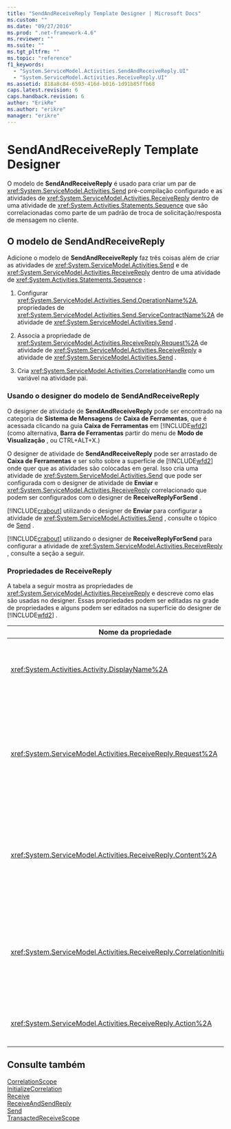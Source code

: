 ```yaml
---
title: "SendAndReceiveReply Template Designer | Microsoft Docs"
ms.custom: ""
ms.date: "09/27/2016"
ms.prod: ".net-framework-4.6"
ms.reviewer: ""
ms.suite: ""
ms.tgt_pltfrm: ""
ms.topic: "reference"
f1_keywords: 
  - "System.ServiceModel.Activities.SendAndReceiveReply.UI"
  - "System.ServiceModel.Activities.ReceiveReply.UI"
ms.assetid: 818a8c84-6593-416d-b016-1d91b85ffb68
caps.latest.revision: 6
caps.handback.revision: 6
author: "ErikRe"
ms.author: "erikre"
manager: "erikre"
---
```

# SendAndReceiveReply Template Designer
O modelo de **SendAndReceiveReply** é usado para criar um par de <xref:System.ServiceModel.Activities.Send> pré\-compilação configurado e as atividades de <xref:System.ServiceModel.Activities.ReceiveReply> dentro de uma atividade de <xref:System.Activities.Statements.Sequence> que são correlacionadas como parte de um padrão de troca de solicitação\/resposta de mensagem no cliente.  
  
## O modelo de SendAndReceiveReply  
 Adicione o modelo de **SendAndReceiveReply** faz três coisas além de criar as atividades de <xref:System.ServiceModel.Activities.Send> e de <xref:System.ServiceModel.Activities.ReceiveReply> dentro de uma atividade de <xref:System.Activities.Statements.Sequence> :  
  
1.  Configurar <xref:System.ServiceModel.Activities.Send.OperationName%2A>, propriedades de <xref:System.ServiceModel.Activities.Send.ServiceContractName%2A> de atividade de <xref:System.ServiceModel.Activities.Send> .  
  
2.  Associa a propriedade de <xref:System.ServiceModel.Activities.ReceiveReply.Request%2A> de atividade de <xref:System.ServiceModel.Activities.ReceiveReply> a atividade de <xref:System.ServiceModel.Activities.Send> .  
  
3.  Cria <xref:System.ServiceModel.Activities.CorrelationHandle> como um variável na atividade pai.  
  
### Usando o designer do modelo de SendAndReceiveReply  
 O designer de atividade de **SendAndReceiveReply** pode ser encontrado na categoria de **Sistema de Mensagens** de **Caixa de Ferramentas**, que é acessada clicando na guia **Caixa de Ferramentas** em [!INCLUDE[wfd2](../workflow-designer/includes/wfd2_md.md)] \(como alternativa, **Barra de Ferramentas** partir do menu de **Modo de Visualização** , ou CTRL\+ALT\+X.\)  
  
 O designer de atividade de **SendAndReceiveReply** pode ser arrastado de **Caixa de Ferramentas** e ser solto sobre a superfície de [!INCLUDE[wfd2](../workflow-designer/includes/wfd2_md.md)] onde quer que as atividades são colocadas em geral.  Isso cria uma atividade de <xref:System.ServiceModel.Activities.Send> que pode ser configurada com o designer de atividade de **Enviar** e <xref:System.ServiceModel.Activities.ReceiveReply> correlacionado que podem ser configurados com o designer de **ReceiveReplyForSend** .  
  
 [!INCLUDE[crabout](../test/includes/crabout_md.md)] utilizando o designer de **Enviar** para configurar a atividade de <xref:System.ServiceModel.Activities.Send> , consulte o tópico de [Send](../workflow-designer/send-activity-designer.md) .  
  
 [!INCLUDE[crabout](../test/includes/crabout_md.md)] utilizando o designer de **ReceiveReplyForSend** para configurar a atividade de <xref:System.ServiceModel.Activities.ReceiveReply> , consulte a seção a seguir.  
  
### Propriedades de ReceiveReply  
 A tabela a seguir mostra as propriedades de <xref:System.ServiceModel.Activities.ReceiveReply> e descreve como elas são usadas no designer.  Essas propriedades podem ser editadas na grade de propriedades e alguns podem ser editados na superfície do designer de [!INCLUDE[wfd2](../workflow-designer/includes/wfd2_md.md)] .  
  
|Nome da propriedade|Obrigatório|Uso|  
|-------------------------|-----------------|---------|  
|<xref:System.Activities.Activity.DisplayName%2A>|False|O nome amigável opcional de atividade de <xref:System.ServiceModel.Activities.ReceiveReply> .  O padrão é ReceiveReplyForSend.<br /><br /> Embora o uso de um valor não padrão para <xref:System.Activities.Activity.DisplayName%2A> amigável não é necessário restrita, é uma prática recomendada usar um valor.|  
|<xref:System.ServiceModel.Activities.ReceiveReply.Request%2A>|True|Fazer referência a <xref:System.ServiceModel.Activities.Send> a atividade emparelhada com esta atividade de <xref:System.ServiceModel.Activities.ReceiveReply> .  Esta propriedade não deve ser **null**.  <xref:System.ServiceModel.Activities.Send> e as atividades de <xref:System.ServiceModel.Activities.ReceiveReply> são usados juntos no cliente para modelar um padrão de mensagem de solicitação\/resposta.  Esta propriedade especifica que a atividade de <xref:System.ServiceModel.Activities.Send> é emparelhada.  No designer, você não pode editar esta propriedade como é associada automaticamente a atividade de <xref:System.ServiceModel.Activities.Send> de que você criou a atividade de <xref:System.ServiceModel.Activities.ReceiveReply> .|  
|<xref:System.ServiceModel.Activities.ReceiveReply.Content%2A>|False|Especifica o conteúdo de mensagem ou de parâmetro para receber.  Pode ser uma atividade de <xref:System.ServiceModel.Activities.ReceiveMessageContent> ou uma atividade de <xref:System.ServiceModel.Activities.ReceiveParametersContent> .  Editar esta propriedade clicando no botão da elipse ao lado do campo de **Conteúdo** na grade de propriedade ou clicando no botão de **Defina…** ao lado do rótulo de **Conteúdo** na superfície do designer de atividade de **Receber** .  Ambos exibe a caixa de diálogo **Conteúdo a definição** .  [!INCLUDE[crabout](../test/includes/crabout_md.md)] como usar essa caixa, consulte o tópico de [Content Definition Dialog Box](../workflow-designer/content-definition-dialog-box.md) .|  
|<xref:System.ServiceModel.Activities.ReceiveReply.CorrelationInitializers%2A>|False|Especifica a coleção de objetos de <xref:System.ServiceModel.Activities.CorrelationInitializer> que inicializam vários objetos de <xref:System.ServiceModel.Activities.CorrelationHandle> que configuram esta atividade de <xref:System.ServiceModel.Activities.Receive> dentro de fluxo de trabalho.  Clique no botão de reticências próximo à propriedade de <xref:System.ServiceModel.Activities.Receive.CorrelationInitializers%2A> na grade de propriedades para abrir a caixa de diálogo **Adicionar Inicializadores de Correlação** .  [!INCLUDE[crabout](../test/includes/crabout_md.md)] usando esta caixa, consulte o tópico de [Add CorrelationInitializers Dialog Box](../workflow-designer/add-correlationinitializers-dialog-box.md) .|  
|<xref:System.ServiceModel.Activities.ReceiveReply.Action%2A>|False|Especifica o cabeçalho da ação de mensagem.  Se não é explicitamente definida, seu valor por padrão:<br /><br />  **https:\/\/tempuri.org\/ {namespace do contrato de serviço} {}\/o nome do contrato de serviço\/{} nome da operação.**|  
  
## Consulte também  
 [CorrelationScope](../workflow-designer/correlationscope-activity-designer.md)   
 [InitializeCorrelation](../workflow-designer/initializecorrelation-activity-designer.md)   
 [Receive](../workflow-designer/receive-activity-designer.md)   
 [ReceiveAndSendReply](../workflow-designer/receiveandsendreply-template-designer.md)   
 [Send](../workflow-designer/send-activity-designer.md)   
 [TransactedReceiveScope](../workflow-designer/transactedreceivescope-activity-designer.md)